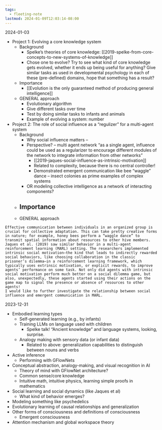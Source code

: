 ```yaml
---
tags:
  - fleeting-note
lastmod: 2024-01-09T12:03:14-08:00
---
```

2024-01-03
- Project 1: Evolving a core knowledge system
	- Background
		- Spelke’s theories of core knowledge: [[2019-spelke-from-core-concepts-to-new-systems-of-knowledge]]
		- Chose one to evolve? Try to see what kind of core knowledge gets evolved, whether it ends up being useful for anything? Give similar tasks as used in developmental psychology in each of these (pre-defined) domains, hope that something has a result?
	- Importance
		- [[Evolution is the only guaranteed method of producing general intelligence]]
	- GENERAL approach
		- Evolutionary algorithm
		- Give different tasks over time
		- Test by doing similar tasks to infants and animals
		- Example of evolving a system: number
- Project 2: The role of social influence as a “regulizer” for a multi-agent system
	- Background
		- Why social influence matters – 
		- Perspective? – multi agent network “as a single agent, influence could be used as a regularizer to encourage different modules of the network to integrate information from other networks”
			- [[2019-jaques-social-influence-as-intrinsic-motivation]]
			- Related to complexity, because there is no central controller!
			- Demonstrated emergent communication like bee “waggle” dance – insect colonies as prime examples of complex systems
		- OR modeling collective intelligence as a network of interacting components?
	- Importance
		- 
	- GENERAL approach

```
Effective communication between individuals in an organized group is crucial for collective adaptation. This can take pretty creative forms in nature; for example, honey bees perform a “waggle dance” to transmit spatial information about resources to other hive members. Jaques et al. (2019) saw similar behavior in a multi-agent reinforcement learning (MARL) setting. The researchers implemented intrinsic social motivation—the kind that leads to indirectly rewarded social behaviors, like choosing collaboration in the classic prisoner’s dilemma—in a reinforcement learning framework, which typically uses extrinsic motivation, or explicit rewards, to improve agents’ performance on some task. Not only did agents with intrinsic social motivation perform much better on a social dilemma game, but also, unexpectedly, these agents started using their actions on the game map to signal the presence or absence of resources to other agents!
I would like to further investigate the relationship between social influence and emergent communication in MARL. 

```

2023-12-31
- Embodied learning types
	- Self-generated learning (e.g., by infants)
	- Training LLMs on language used with children
		- Spelke talk! “Ancient knowledge” and language systems, looking, surprise.
	- Analogy making with sensory data (or infant data)
		- Related to above: generalization capabilities to distinguish between nouns and verbs
- Active inference
	- Performing with GFlowNets
- Conceptual abstraction, analogy-making, and visual recognition in AI
	- Theory of mind with GFlowNet architecture?
	- Common sense/core knowledge
	- Intuitive math, intuitive physics, learning simple proofs in mathematics
- Social learning and social dynamics (like Jaques et al)
	- What kind of behavior emerges?
- Modeling something like psychedelics
- Evolutionary learning of causal relationships and generalization
- Other forms of consciousness and definitions of consciousness
	- Emergent consciousness
- Attention mechanism and global workspace theory